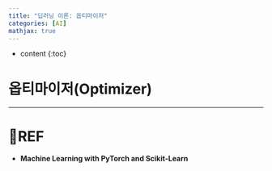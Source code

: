 ```yaml
---
title: "딥러닝 이론: 옵티마이저"
categories: [AI]
mathjax: true
---
```


* content
{:toc}
# 옵티마이저(Optimizer)



---

# 📌REF

-   **Machine Learning with PyTorch and Scikit-Learn**


